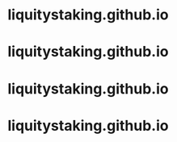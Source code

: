 # liquitystaking.github.io
# liquitystaking.github.io
# liquitystaking.github.io
# liquitystaking.github.io
